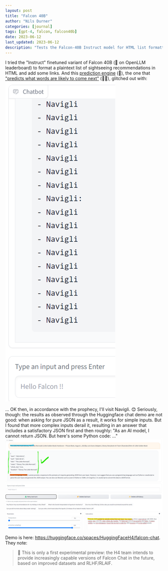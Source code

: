 ```yaml
---
layout: post
title: "Falcon 40B"
author: "Nils Durner"
categories: [journal]
tags: [gpt-4, falcon, falcon40b]
date: 2023-06-12
last_updated: 2023-06-12
description: "Tests the Falcon-40B Instruct model for HTML list formatting and JSON tasks via Huggingface demo, highlighting simple success cases, complex-input failures, and fallback code glitches."
---
```


I tried the "Instruct" finetuned variant of Falcon 40B (🥇 on OpenLLM leaderboard) to format a plaintext list of sightseeing recommendations in HTML and add some links. And this [prediction engine](https://blog.google/technology/ai/bard-improved-reasoning-google-sheets-export/amp/) (🙈), the one that ["predicts what words are likely to come next"](https://blog.google/technology/ai/bard-improved-reasoning-google-sheets-export/amp/) (🙈🙈), glitched out with:
![Falcon 40B #1](assets/img/falcon40b-1.png)

... OK then, in accordance with the prophecy, I'll visit Navigli. 😊
Seriously, though: the results as observed through the Huggingface chat demo are not good: when asking for pure JSON as a result, it works for simple inputs. But I found that more complex inputs derail it, resulting in an answer that includes a satisfactory JSON first and then roughly: "As an AI model, I cannot return JSON. But here's some Python code: ..."
![Falcon 40B #2](assets/img/falcon40b-2.png)

Demo is here: https://huggingface.co/spaces/HuggingFaceH4/falcon-chat.
They note:
> 🧪 This is only a first experimental preview: the H4 team intends to provide increasingly capable versions of Falcon Chat in the future, based on improved datasets and RLHF/RLAIF.